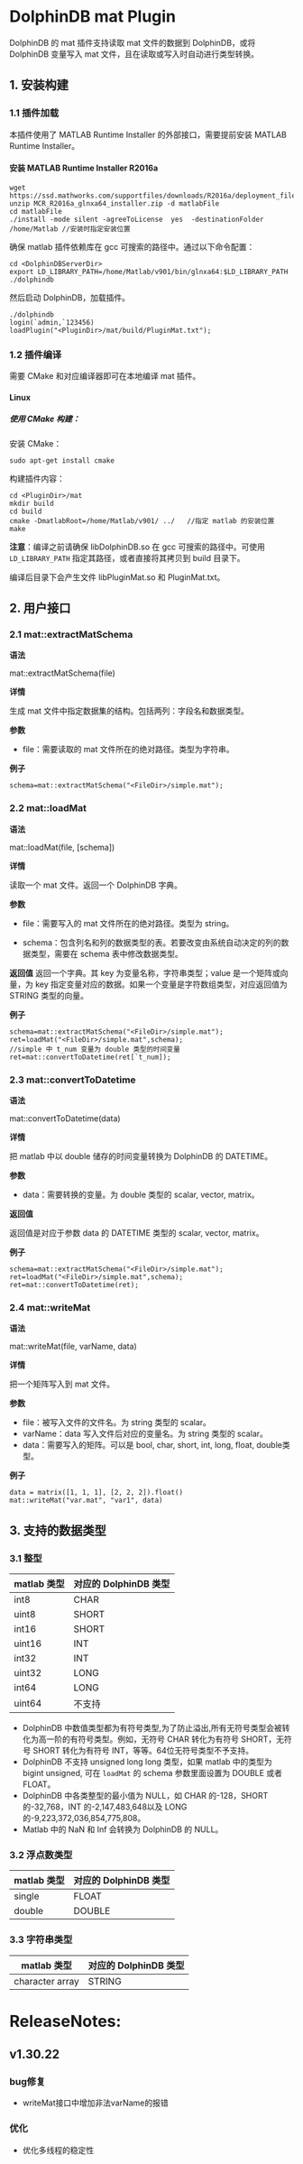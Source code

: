 # DolphinDB mat Plugin

DolphinDB 的 mat 插件支持读取 mat 文件的数据到 DolphinDB，或将 DolphinDB 变量写入 mat 文件，且在读取或写入时自动进行类型转换。

## 1. 安装构建

### 1.1 插件加载
本插件使用了 MATLAB Runtime Installer 的外部接口，需要提前安装 MATLAB Runtime Installer。
#### 安装 MATLAB Runtime Installer R2016a
```
wget https://ssd.mathworks.com/supportfiles/downloads/R2016a/deployment_files/R2016a/installers/glnxa64/MCR_R2016a_glnxa64_installer.zip
unzip MCR_R2016a_glnxa64_installer.zip -d matlabFile
cd matlabFile
./install -mode silent -agreeToLicense  yes  -destinationFolder  /home/Matlab //安装时指定安装位置
```
确保 matlab 插件依赖库在 gcc 可搜索的路径中。通过以下命令配置：
```
cd <DolphinDBServerDir>
export LD_LIBRARY_PATH=/home/Matlab/v901/bin/glnxa64:$LD_LIBRARY_PATH
./dolphindb
```
然后启动 DolphinDB，加载插件。
```
./dolphindb
login(`admin,`123456)
loadPlugin("<PluginDir>/mat/build/PluginMat.txt");
```

### 1.2 插件编译

需要 CMake 和对应编译器即可在本地编译 mat 插件。

#### Linux

##### 使用 CMake 构建：

安装 CMake：

```
sudo apt-get install cmake
```

构建插件内容：

```
cd <PluginDir>/mat
mkdir build
cd build
cmake -DmatlabRoot=/home/Matlab/v901/ ../   //指定 matlab 的安装位置
make
```

**注意**：编译之前请确保 libDolphinDB.so 在 gcc 可搜索的路径中。可使用 `LD_LIBRARY_PATH` 指定其路径，或者直接将其拷贝到 build 目录下。

编译后目录下会产生文件 libPluginMat.so 和 PluginMat.txt。

##  2. 用户接口

### 2.1 mat::extractMatSchema

**语法**

mat::extractMatSchema(file)

**详情**

生成 mat 文件中指定数据集的结构。包括两列：字段名和数据类型。

**参数**

* file：需要读取的 mat 文件所在的绝对路径。类型为字符串。

**例子**

```
schema=mat::extractMatSchema("<FileDir>/simple.mat");
```

### 2.2 mat::loadMat

**语法**

mat::loadMat(file, [schema])

**详情**

读取一个 mat 文件。返回一个 DolphinDB 字典。

**参数**
* file：需要写入的 mat 文件所在的绝对路径。类型为 string。

* schema：包含列名和列的数据类型的表。若要改变由系统自动决定的列的数据类型，需要在 schema 表中修改数据类型。

**返回值**
返回一个字典。其 key 为变量名称，字符串类型；value 是一个矩阵或向量，为 key 指定变量对应的数据。如果一个变量是字符数组类型，对应返回值为 STRING 类型的向量。

**例子**
```
schema=mat::extractMatSchema("<FileDir>/simple.mat");
ret=loadMat("<FileDir>/simple.mat",schema);
//simple 中 t_num 变量为 double 类型的时间变量
ret=mat::convertToDatetime(ret[`t_num]);
```

### 2.3 mat::convertToDatetime

**语法**

mat::convertToDatetime(data)

**详情**

把 matlab 中以 double 储存的时间变量转换为 DolphinDB 的 DATETIME。

**参数**

* data：需要转换的变量。为 double 类型的 scalar, vector, matrix。

**返回值**

返回值是对应于参数 data 的 DATETIME 类型的 scalar, vector, matrix。

**例子**
```
schema=mat::extractMatSchema("<FileDir>/simple.mat");
ret=loadMat("<FileDir>/simple.mat",schema);
ret=mat::convertToDatetime(ret);
```

### 2.4 mat::writeMat

**语法**

mat::writeMat(file, varName, data)

**详情**

把一个矩阵写入到 mat 文件。

**参数**

* file：被写入文件的文件名。为 string 类型的 scalar。
* varName：data 写入文件后对应的变量名。为 string 类型的 scalar。
* data：需要写入的矩阵。可以是 bool, char, short, int, long, float, double类型。

**例子**
```
data = matrix([1, 1, 1], [2, 2, 2]).float()
mat::writeMat("var.mat", "var1", data)
```

## 3. 支持的数据类型

### 3.1 整型

| matlab 类型         | 对应的 DolphinDB 类型 |
| ------------------ | :------------------ |
| int8            | CHAR                |
| uint8            | SHORT                |
| int16            | SHORT                |
| uint16            | INT                |
| int32            | INT                |
| uint32            | LONG                |
| int64                 | LONG               |
| uint64              | 不支持               |

* DolphinDB 中数值类型都为有符号类型,为了防止溢出,所有无符号类型会被转化为高一阶的有符号类型。例如，无符号 CHAR 转化为有符号 SHORT，无符号 SHORT 转化为有符号 INT，等等。64位无符号类型不予支持。
* DolphinDB 不支持 unsigned long long 类型，如果 matlab 中的类型为 bigint unsigned, 可在 `loadMat` 的 schema 参数里面设置为 DOUBLE 或者 FLOAT。
* DolphinDB 中各类整型的最小值为 NULL，如 CHAR 的-128，SHORT 的-32,768，INT 的-2,147,483,648以及 LONG 的-9,223,372,036,854,775,808。
* Matlab 中的 NaN 和 Inf 会转换为 DolphinDB 的 NULL。
### 3.2 浮点数类型

| matlab 类型 | 对应的 DolphinDB 类型 |
| ---------- | :------------------ |
| single     | FLOAT              |
| double     | DOUBLE              |

### 3.3 字符串类型

| matlab 类型         | 对应的 DolphinDB 类型 |
| ------------------- | :------------------ |
| character array   | STRING              |


# ReleaseNotes:

## v1.30.22

### bug修复

- writeMat接口中增加非法varName的报错

### 优化

- 优化多线程的稳定性
